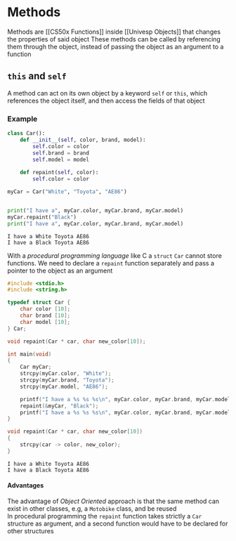 # Methods
Methods are [[CS50x Functions]] inside [[Univesp Objects]] that changes the properties of said object
These methods can be called by referencing them through the object, instead of passing the object as an argument to a function


## `this` and `self`
A method can act on its own object by a keyword `self` or `this`, which references the object itself, and then access the fields of that object

### Example

```py
class Car():
    def __init__(self, color, brand, model):
        self.color = color
        self.brand = brand
        self.model = model
    
    def repaint(self, color):
        self.color = color

myCar = Car("White", "Toyota", "AE86")


print("I have a", myCar.color, myCar.brand, myCar.model)
myCar.repaint("Black")
print("I have a", myCar.color, myCar.brand, myCar.model)
```


```
I have a White Toyota AE86
I have a Black Toyota AE86
```

With a *procedural programming language* like C a `struct` `Car` cannot store functions. We need to declare a `repaint` function separately and pass a pointer to the object as an argument

```c
#include <stdio.h>
#include <string.h>

typedef struct Car {
    char color [10];
    char brand [10];
    char model [10];
} Car;

void repaint(Car * car, char new_color[10]);

int main(void)
{
    Car myCar;
    strcpy(myCar.color, "White");
    strcpy(myCar.brand, "Toyota");
    strcpy(myCar.model, "AE86");

    printf("I have a %s %s %s\n", myCar.color, myCar.brand, myCar.model);
    repaint(&myCar, "Black");
    printf("I have a %s %s %s\n", myCar.color, myCar.brand, myCar.model);
}

void repaint(Car * car, char new_color[10])
{
    strcpy(car -> color, new_color);
}
```

```
I have a White Toyota AE86
I have a Black Toyota AE86
```


#### Advantages
The advantage of *Object Oriented* approach is that the same method can exist in other classes, e.g, a `Motobike` class, and be reused  
In procedural programming the `repaint` function takes strictly a `Car` structure as argument, and a second function would have to be declared for other structures
